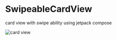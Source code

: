 # SwipeableCardView
card view with swipe ability using jetpack compose

![card view ](https://i.imgur.com/qodq1TW.gif)

